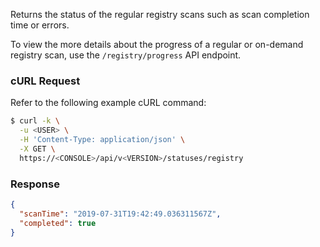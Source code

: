 Returns the status of the regular registry scans such as scan completion time or errors.

To view the more details about the progress of a regular or on-demand registry scan, use the `/registry/progress` API endpoint.

### cURL Request

Refer to the following example cURL command:

```bash
$ curl -k \
  -u <USER> \
  -H 'Content-Type: application/json' \
  -X GET \
  https://<CONSOLE>/api/v<VERSION>/statuses/registry
```
### Response

```json
{
  "scanTime": "2019-07-31T19:42:49.036311567Z",
  "completed": true
}
```